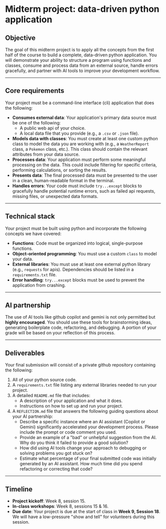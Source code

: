 # Midterm project: data-driven python application

## Objective
The goal of this midterm project is to apply all the concepts from the first half of the course to build a complete, data-driven python application. You will demonstrate your ability to structure a program using functions and classes, consume and process data from an external source, handle errors gracefully, and partner with AI tools to improve your development workflow.

***
## Core requirements
Your project must be a command-line interface (cli) application that does the following:

* **Consumes external data**: Your application's primary data source must be one of the following:
    * A public web api of your choice.
    * A local data file that you provide (e.g., a `.csv` or `.json` file).
* **Models data with classes**: You must create at least one custom python class to model the data you are working with (e.g., a `WeatherReport` class, a `Pokemon` class, etc.). This class should contain the relevant attributes from your data source.
* **Processes data**: Your application must perform some meaningful processing on the data. This could include filtering for specific criteria, performing calculations, or sorting the results.
* **Presents data**: The final processed data must be presented to the user in a clean, human-readable format in the terminal.
* **Handles errors**: Your code must include `try...except` blocks to gracefully handle potential runtime errors, such as failed api requests, missing files, or unexpected data formats.

***
## Technical stack
Your project must be built using python and incorporate the following concepts we have covered:

* **Functions**: Code must be organized into logical, single-purpose functions.
* **Object-oriented programming**: You must use a custom `class` to model your data.
* **External libraries**: You must use at least one external python library (e.g., `requests` for apis). Dependencies should be listed in a `requirements.txt` file.
* **Error handling**: `try...except` blocks must be used to prevent the application from crashing.

***
## AI partnership
The use of AI tools like github copilot and gemini is not only permitted but **highly encouraged**. You should use these tools for brainstorming ideas, generating boilerplate code, refactoring, and debugging. A portion of your grade will be based on your reflection of this process.

***
## Deliverables
Your final submission will consist of a private github repository containing the following:

1.  All of your python source code.
2.  A `requirements.txt` file listing any external libraries needed to run your project.
3.  A detailed `README.md` file that includes:
    * A description of your application and what it does.
    * Instructions on how to set up and run your project.
4.  A `REFLECTION.md` file that answers the following guiding questions about your AI partnership:
    * Describe a specific instance where an AI assistant (Copilot or Gemini) significantly accelerated your development process. Please include the prompt or code comment you used.
    * Provide an example of a "bad" or unhelpful suggestion from the AI. Why do you think it failed to provide a good solution?
    * How did using AI tools change your approach to debugging or solving problems you got stuck on?
    * Estimate what percentage of your final submitted code was initially generated by an AI assistant. How much time did you spend refactoring or correcting that code?

***
## Timeline

* **Project kickoff**: Week 8, session 15.
* **In-class workshops**: Week 8, sessions 15 & 16.
* **Due date**: Your project is due at the start of class in **Week 9, Session 18**. We will have a low-pressure "show and tell" for volunteers during this session.